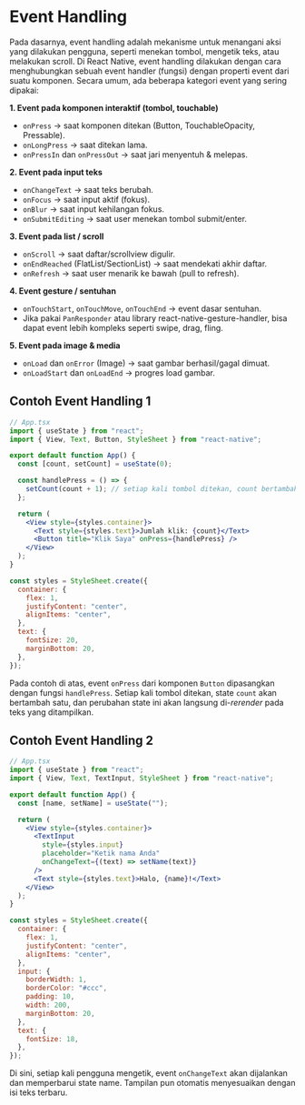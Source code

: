# Event Handling

Pada dasarnya, event handling adalah mekanisme untuk menangani aksi yang dilakukan pengguna, seperti menekan tombol, mengetik teks, atau melakukan scroll. Di React Native, event handling dilakukan dengan cara menghubungkan sebuah event handler (fungsi) dengan properti event dari suatu komponen. Secara umum, ada beberapa kategori event yang sering dipakai:

**1. Event pada komponen interaktif (tombol, touchable)**
- `onPress` → saat komponen ditekan (Button, TouchableOpacity, Pressable).
- `onLongPress` → saat ditekan lama.
- `onPressIn` dan `onPressOut` → saat jari menyentuh & melepas.

**2. Event pada input teks**
- `onChangeText` → saat teks berubah.
- `onFocus` → saat input aktif (fokus).
- `onBlur` → saat input kehilangan fokus.
- `onSubmitEditing` → saat user menekan tombol submit/enter.

**3. Event pada list / scroll**
- `onScroll` → saat daftar/scrollview digulir.
- `onEndReached` (FlatList/SectionList) → saat mendekati akhir daftar.
- `onRefresh` → saat user menarik ke bawah (pull to refresh).

**4. Event gesture / sentuhan**
- `onTouchStart`, `onTouchMove`, `onTouchEnd` → event dasar sentuhan.
- Jika pakai `PanResponder` atau library react-native-gesture-handler, bisa dapat event lebih kompleks seperti swipe, drag, fling.

**5. Event pada image & media**
- `onLoad` dan `onError` (Image) → saat gambar berhasil/gagal dimuat.
- `onLoadStart` dan `onLoadEnd` → progres load gambar.


## Contoh Event Handling 1
```jsx
// App.tsx
import { useState } from "react";
import { View, Text, Button, StyleSheet } from "react-native";

export default function App() {
  const [count, setCount] = useState(0);

  const handlePress = () => {
    setCount(count + 1); // setiap kali tombol ditekan, count bertambah
  };

  return (
    <View style={styles.container}>
      <Text style={styles.text}>Jumlah klik: {count}</Text>
      <Button title="Klik Saya" onPress={handlePress} />
    </View>
  );
}

const styles = StyleSheet.create({
  container: {
    flex: 1,
    justifyContent: "center",
    alignItems: "center",
  },
  text: {
    fontSize: 20,
    marginBottom: 20,
  },
});
```
Pada contoh di atas, event `onPress` dari komponen `Button` dipasangkan dengan fungsi `handlePress`. Setiap kali tombol ditekan, state `count` akan bertambah satu, dan perubahan state ini akan langsung di-*rerender* pada teks yang ditampilkan.


## Contoh Event Handling 2
```jsx
// App.tsx
import { useState } from "react";
import { View, Text, TextInput, StyleSheet } from "react-native";

export default function App() {
  const [name, setName] = useState("");

  return (
    <View style={styles.container}>
      <TextInput
        style={styles.input}
        placeholder="Ketik nama Anda"
        onChangeText={(text) => setName(text)}
      />
      <Text style={styles.text}>Halo, {name}!</Text>
    </View>
  );
}

const styles = StyleSheet.create({
  container: {
    flex: 1,
    justifyContent: "center",
    alignItems: "center",
  },
  input: {
    borderWidth: 1,
    borderColor: "#ccc",
    padding: 10,
    width: 200,
    marginBottom: 20,
  },
  text: {
    fontSize: 18,
  },
});
```
Di sini, setiap kali pengguna mengetik, event `onChangeText` akan dijalankan dan memperbarui state name. Tampilan pun otomatis menyesuaikan dengan isi teks terbaru.